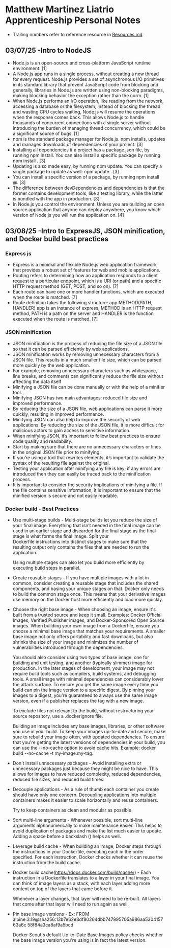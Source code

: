 # Matthew Martinez Liatrio Apprenticeship Personal Notes
- Trailing numbers refer to reference resource in [Resources.md](https://github.com/MattM27538/Liatrio-Simple-Web-Application/blob/main/Resources.md#resources).
## 03/07/25 -Intro to NodeJS
* Node.js is an open-source and cross-platform JavaScript runtime environment. [1]
* A Node.js app runs in a single process, without creating a new thread for every request. Node.js provides a set of asynchronous I/O primitives in its standard library that prevent JavaScript code from blocking and generally, libraries in Node.js are written using non-blocking paradigms, making blocking behavior the exception rather than the norm. [1]
* When Node.js performs an I/O operation, like reading from the network, accessing a database or the filesystem, instead of blocking the thread and wasting CPU cycles waiting, Node.js will resume the operations when the response comes back. This allows Node.js to handle thousands of concurrent connections with a single server without introducing the burden of managing thread concurrency, which could be a significant source of bugs. [1]
* npm is the standard package manager for Node.js. npm installs, updates and manages downloads of dependencies of your project. [3]
* Installing all dependencies if a project has a package.json file, by running npm install. You can also install a specific package by running npm install <package-name>. [3]
* Updating is also made easy, by running npm update. You can specify a single package to update as well: npm update <package-name>. [3]
* You can install a specific version of a package, by running npm install <package-name>@<version>. [3]
* The difference between devDependencies and dependencies is that the former contains development tools, like a testing library, while the latter is bundled with the app in production. [3]
* In Node.js you control the environment. Unless you are building an open source application that anyone can deploy anywhere, you know which version of Node.js you will run the application on. [4]

## 03/08/25 -Intro to ExpressJS, JSON minification, and Docker build best practices
### Express js
* Express is a minimal and flexible Node.js web application framework that provides a robust set of features for web and mobile applications.
* Routing refers to determining how an application responds to a client request to a particular endpoint, which is a URI (or path) and a specific HTTP request method (GET, POST, and so on). [7]
* Each route can have one or more handler functions, which are executed when the route is matched. [7]
* Route definition takes the following structure:
  app.METHOD(PATH, HANDLER) app is an instance of express, METHOD is an HTTP request method, PATH is a path on the server and HANDLER is the function executed when the route is matched. [7]

### JSON minification
* JSON minification is the process of reducing the file size of a JSON file so that it can be parsed efficiently by web applications.
* JSON minification works by removing unnecessary characters from a JSON file. This results in a much smaller file size, which can be parsed more quickly by the web application.
* For example, removing unnecessary characters such as whitespace, line breaks, and comments can significantly reduce the file size without affecting the data itself
* Minifying a JSON file can be done manually or with the help of a minifier tool.
* Minifying JSON has two main advantages: reduced file size and improved performance. 
* By reducing the size of a JSON file, web applications can parse it more quickly, resulting in improved performance.
* Minifying JSON can also help to improve the security of web applications. By reducing the size of the JSON file, it is more difficult for malicious actors to gain access to sensitive information.
* When minifying JSON, it’s important to follow best practices to ensure code quality and readability. 
* Start by making sure that there are no unnecessary characters or lines in the original JSON file prior to minifying. 
* If you’re using a tool that rewrites elements, it’s important to validate the syntax of the resulting file against the original. 
* Testing your application after minifying any file is key; if any errors are introduced then they can easily be traced back to the minification process.
* It is important to consider the security implications of minifying a file. If the file contains sensitive information, it is important to ensure that the minified version is secure and not easily readable.

### Docker build - Best Practices
* Use multi-stage builds - Multi-stage builds let you reduce the size of your final image. Everything that isn’t needed in the final image can be used in an earlier stage and discarded for the final stage as the final stage is what forms the final image. Split your     
  Dockerfile instructions into distinct stages to make sure that the resulting output only contains the files that are needed to run the application.

  Using multiple stages can also let you build more efficiently by executing build steps in parallel.

* Create reusable stages - If you have multiple images with a lot in common, consider creating a reusable stage that includes the shared components, and basing your unique stages on that. Docker only needs to build the common stage once. This means that your derivative    images use memory on the Docker host more efficiently and load more quickly.

* Choose the right base image - When choosing an image, ensure it's built from a trusted source and keep it small. Examples: Docker Official Images, Verified Publisher images, and Docker-Sponsored Open Source images.
  When building your own image from a Dockerfile, ensure you choose a minimal base image that matches your requirements. A smaller base image not only offers portability and fast downloads, but also shrinks the size of your image and minimizes the number of 
  vulnerabilities introduced through the dependencies.

  You should also consider using two types of base image: one for building and unit testing, and another (typically slimmer) image for production. In the later stages of development, your image may not require build tools such as compilers, 
  build systems, and debugging tools. A small image with minimal dependencies can considerably lower the attack surface.
  To ensure you get the same image every time you build can pin the image version to a specific digest. By pinning your images to a digest, you're guaranteed to always use the same image version, even if a publisher replaces the tag with a new image.

  To exclude files not relevant to the build, without restructuring your source repository, use a .dockerignore file.

  Building an image includes any base images, libraries, or other software you use in your build.  To keep your images up-to-date and secure, make sure to rebuild your image often, with updated dependencies.
  To ensure that you're getting the latest versions of dependencies in your build, you can use the --no-cache option to avoid cache hits. 
  Example: docker build --no-cache -t my-image:my-tag.

* Don't install unnecessary packages - Avoid installing extra or unnecessary packages just because they might be nice to have. This allows for images to have reduced complexity, reduced dependencies, reduced file sizes, and reduced build times.

* Decouple applications - As a rule of thumb each container you create should have only one concern. Decoupling applications into multiple containers makes it easier to scale horizontally and reuse containers.

  Try to keep containers as clean and modular as possible.

* Sort multi-line arguments - Whenever possible, sort multi-line arguments alphanumerically to make maintenance easier. This helps to avoid duplication of packages and make the list much easier to update.
  Adding a space before a backslash (\) helps as well.

* Leverage build cache - When building an image, Docker steps through the instructions in your Dockerfile, executing each in the order specified. For each instruction, Docker checks whether it can reuse the instruction from the build cache.

* Docker build cache(https://docs.docker.com/build/cache/) - Each instruction in a Dockerfile translates to a layer in your final image. You can think of image layers as a stack, with each layer adding more content on top of the layers that came before it.

  Whenever a layer changes, that layer will need to be re-built.  All layers that come after that layer will need to run again as well.

* Pin base image versions - Ex: FROM alpine:3.19@sha256:13b7e62e8df80264dbb747995705a986aa530415763a6c 58f84a3ca8af9a5bcd

  Docker Scout's default Up-to-Date Base Images policy checks whether the base image version you're using is in fact the latest version. 



  

  
